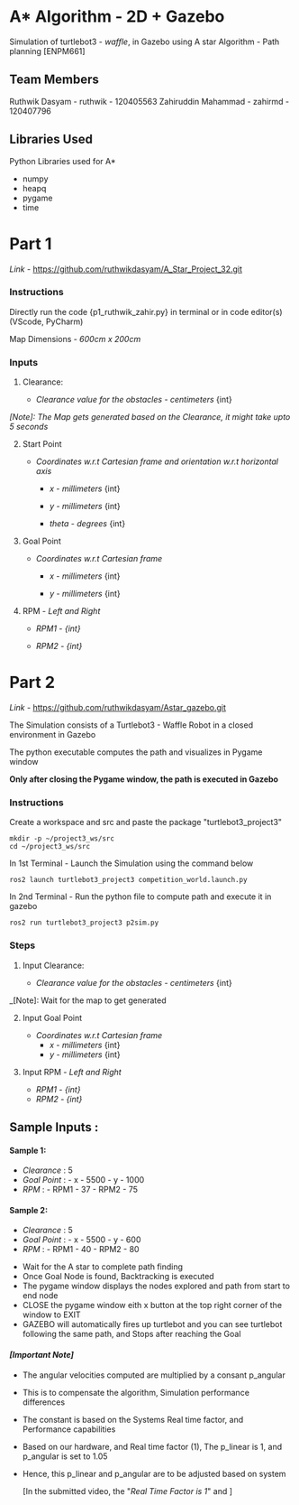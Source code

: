 # A* Algorithm - 2D + Gazebo
Simulation of turtlebot3 - _waffle_,  in Gazebo using A star Algorithm - Path planning [ENPM661]

## Team Members

Ruthwik Dasyam - ruthwik - 120405563
Zahiruddin Mahammad - zahirmd - 120407796

## Libraries Used
Python Libraries used for A*
 - numpy
 - heapq
 - pygame
 - time 

# Part 1
_Link_ - https://github.com/ruthwikdasyam/A_Star_Project_32.git

### Instructions

Directly run the code {p1_ruthwik_zahir.py} in terminal or in code editor(s) (VScode, PyCharm)


Map Dimensions - _600cm x 200cm_
 

### Inputs

1. Clearance: 

    - _Clearance value for the obstacles_ - _centimeters_ {int}


_[Note]: The Map gets generated based on the Clearance, it might take upto 5 seconds_

2. Start Point 

    - _Coordinates w.r.t Cartesian frame and orientation w.r.t horizontal axis_

        - _x_ - _millimeters_ {int}

        - _y_ - _millimeters_ {int}

        - _theta_ - _degrees_ {int}

3. Goal Point 
    
    -  _Coordinates w.r.t Cartesian frame_ 

        - _x_ - _millimeters_ {int}

        - _y_ - _millimeters_ {int}


4. RPM - _Left and Right_
    
    - _RPM1 - {int}_ 

    - _RPM2 - {int}_


# Part 2

_Link_ - https://github.com/ruthwikdasyam/Astar_gazebo.git

The Simulation consists of a Turtlebot3 - Waffle Robot in a closed environment in Gazebo

The python executable computes the path and visualizes in Pygame window

**Only after closing the Pygame window, the path is executed in Gazebo**

### Instructions

Create a workspace and src and paste the package "turtlebot3_project3"
```
mkdir -p ~/project3_ws/src
cd ~/project3_ws/src
```

In 1st Terminal - Launch the Simulation using the command below
```
ros2 launch turtlebot3_project3 competition_world.launch.py
```

In 2nd Terminal - Run the python file to compute path and execute it in gazebo
```
ros2 run turtlebot3_project3 p2sim.py
```

### Steps
1. Input Clearance: 

    - _Clearance value for the obstacles_ - _centimeters_ {int}

_[Note]: Wait for the map to get generated

2. Input Goal Point
   
    -  _Coordinates w.r.t Cartesian frame_  
        - _x_ - _millimeters_ {int}
        - _y_ - _millimeters_ {int}


4. Input RPM - _Left and Right_
    - _RPM1 - {int}_ 
    - _RPM2 - {int}_

## Sample Inputs :
#### Sample 1:
*  _Clearance_ : 5
* _Goal Point_ :    - x - 5500
                    - y - 1000
* _RPM_ :  - RPM1 - 37
           - RPM2 - 75

#### Sample 2:
* _Clearance_ : 5
* _Goal Point_ :   - x - 5500
                   - y - 600
* _RPM_ :  - RPM1 - 40
           - RPM2 - 80


- Wait for the A star to complete path finding
- Once Goal Node is found, Backtracking is executed
- The pygame window displays the nodes explored and path from start to end node
- CLOSE the pygame window eith x button at the top right corner of the window to EXIT
- GAZEBO will automatically fires up turtlebot and you can see turtlebot following the same path, and Stops after reaching the Goal
  

#### _[Important Note]_
* The angular velocities computed are multiplied by a consant p_angular
* This is to compensate the algorithm, Simulation performance differences
* The constant is based on the Systems Real time factor, and Performance capabilities
* Based on our hardware, and Real time factor (1), The p_linear is 1, and p_angular is set to 1.05
* Hence, this p_linear and p_angular are to be adjusted based on system

    [In the submitted video, the "_Real Time Factor is 1_" and ]





